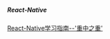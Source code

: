 ##### React-Native

[React-Native学习指南--'重中之重'](https://github.com/reactnativecn/react-native-guide)


